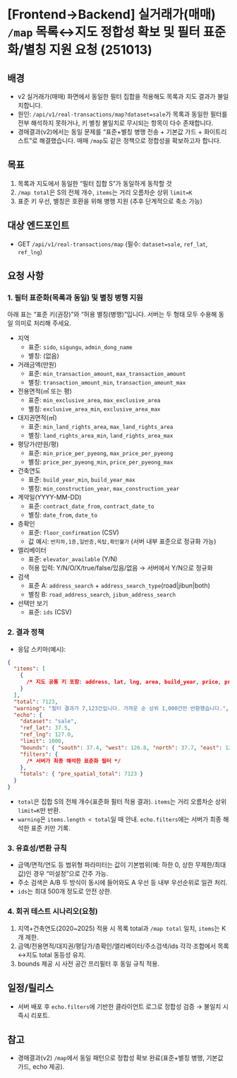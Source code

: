 # [Frontend→Backend] 실거래가(매매) `/map` 목록↔지도 정합성 확보 및 필터 표준화/별칭 지원 요청 (251013)

## 배경

- v2 실거래가(매매) 화면에서 동일한 필터 집합을 적용해도 목록과 지도 결과가 불일치합니다.
- 원인: `/api/v1/real-transactions/map?dataset=sale`가 목록과 동일한 필터를 전부 해석하지 못하거나, 키 별칭 불일치로 무시되는 항목이 다수 존재합니다.
- 경매결과(v2)에서는 동일 문제를 “표준+별칭 병행 전송 + 기본값 가드 + 화이트리스트”로 해결했습니다. 매매 `/map`도 같은 정책으로 정합성을 확보하고자 합니다.

## 목표

1. 목록과 지도에서 동일한 “필터 집합 S”가 동일하게 동작할 것
2. `/map total`은 S의 전체 개수, `items`는 거리 오름차순 상위 `limit=K`
3. 표준 키 우선, 별칭은 호환을 위해 병행 지원 (추후 단계적으로 축소 가능)

## 대상 엔드포인트

- GET `/api/v1/real-transactions/map` (필수: `dataset=sale`, `ref_lat`, `ref_lng`)

## 요청 사항

### 1. 필터 표준화(목록과 동일) 및 별칭 병행 지원

아래 표는 “표준 키(권장)”와 “허용 별칭(병행)”입니다. 서버는 두 형태 모두 수용해 동일 의미로 처리해 주세요.

- 지역
  - 표준: `sido`, `sigungu`, `admin_dong_name`
  - 별칭: (없음)
- 거래금액(만원)
  - 표준: `min_transaction_amount`, `max_transaction_amount`
  - 별칭: `transaction_amount_min`, `transaction_amount_max`
- 전용면적(㎡ 또는 평)
  - 표준: `min_exclusive_area`, `max_exclusive_area`
  - 별칭: `exclusive_area_min`, `exclusive_area_max`
- 대지권면적(㎡)
  - 표준: `min_land_rights_area`, `max_land_rights_area`
  - 별칭: `land_rights_area_min`, `land_rights_area_max`
- 평당가(만원/평)
  - 표준: `min_price_per_pyeong`, `max_price_per_pyeong`
  - 별칭: `price_per_pyeong_min`, `price_per_pyeong_max`
- 건축연도
  - 표준: `build_year_min`, `build_year_max`
  - 별칭: `min_construction_year`, `max_construction_year`
- 계약일(YYYY-MM-DD)
  - 표준: `contract_date_from`, `contract_date_to`
  - 별칭: `date_from`, `date_to`
- 층확인
  - 표준: `floor_confirmation` (CSV)
  - 값 예시: `반지하,1층,일반층,옥탑,확인불가` (서버 내부 표준으로 정규화 가능)
- 엘리베이터
  - 표준: `elevator_available` (Y/N)
  - 허용 입력: Y/N/O/X/true/false/있음/없음 → 서버에서 Y/N으로 정규화
- 검색
  - 표준 A: `address_search` + `address_search_type`(road|jibun|both)
  - 별칭 B: `road_address_search`, `jibun_address_search`
- 선택만 보기
  - 표준: `ids` (CSV)

### 2. 결과 정책

- 응답 스키마(예시):

```json
{
  "items": [
    {
      /* 지도 공통 키 포함: address, lat, lng, area, build_year, price, price_basis */
    }
  ],
  "total": 7123,
  "warning": "필터 결과가 7,123건입니다. 가까운 순 상위 1,000건만 반환했습니다.",
  "echo": {
    "dataset": "sale",
    "ref_lat": 37.5,
    "ref_lng": 127.0,
    "limit": 1000,
    "bounds": { "south": 37.4, "west": 126.8, "north": 37.7, "east": 127.2 },
    "filters": {
      /* 서버가 최종 해석한 표준화 필터 */
    },
    "totals": { "pre_spatial_total": 7123 }
  }
}
```

- `total`은 집합 S의 전체 개수(표준화 필터 적용 결과). `items`는 거리 오름차순 상위 `limit=K`만 반환.
- `warning`은 `items.length < total`일 때 안내. `echo.filters`에는 서버가 최종 해석한 표준 키만 기록.

### 3. 유효성/변환 규칙

- 금액/면적/연도 등 범위형 파라미터는 값이 기본범위(예: 하한 0, 상한 무제한/최대값)인 경우 “미설정”으로 간주 가능.
- 주소 검색은 A/B 두 방식이 동시에 들어와도 A 우선 등 내부 우선순위로 일관 처리.
- `ids`는 최대 500개 정도로 안전 상한.

### 4. 회귀 테스트 시나리오(요청)

1. 지역+건축연도(2020~2025) 적용 시 목록 total과 `/map total` 일치, `items`는 K개 제한.
2. 금액/전용면적/대지권/평당가/층확인/엘리베이터/주소검색/ids 각각·조합에서 목록↔지도 total 동등성 유지.
3. bounds 제공 시 사전 공간 프리필터 후 동일 규칙 적용.

## 일정/릴리스

- 서버 배포 후 `echo.filters`에 기반한 클라이언트 로그로 정합성 검증 → 불일치 시 즉시 리포트.

## 참고

- 경매결과(v2) `/map`에서 동일 패턴으로 정합성 확보 완료(표준+별칭 병행, 기본값 가드, echo 제공).
